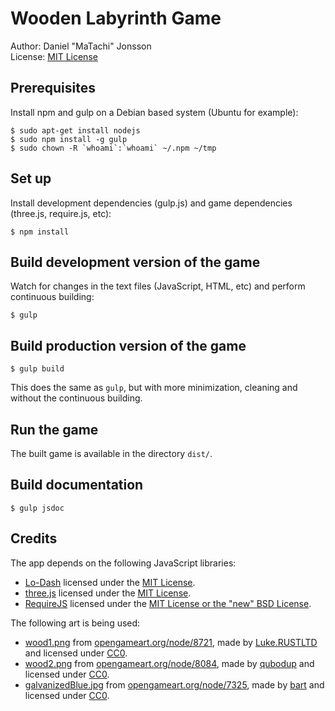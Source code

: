 # Wooden Labyrinth Game

Author: Daniel "MaTachi" Jonsson  
License: [MIT License](LICENSE.md)

## Prerequisites

Install npm and gulp on a Debian based system (Ubuntu for example):

    $ sudo apt-get install nodejs
    $ sudo npm install -g gulp
    $ sudo chown -R `whoami`:`whoami` ~/.npm ~/tmp

## Set up

Install development dependencies (gulp.js) and game dependencies (three.js,
require.js, etc):

    $ npm install

## Build development version of the game

Watch for changes in the text files (JavaScript, HTML, etc) and perform
continuous building:

    $ gulp

## Build production version of the game

    $ gulp build

This does the same as `gulp`, but with more minimization, cleaning and without
the continuous building.

## Run the game

The built game is available in the directory `dist/`.

## Build documentation

    $ gulp jsdoc

## Credits

The app depends on the following JavaScript libraries:

* [Lo-Dash](http://lodash.com/) licensed under the [MIT
  License](https://github.com/lodash/lodash/blob/master/LICENSE.txt).
* [three.js](http://threejs.org/) licensed under the [MIT
  License](https://github.com/mrdoob/three.js/blob/master/LICENSE).
* [RequireJS](http://requirejs.org/) licensed under the [MIT License or the
  "new" BSD License](https://github.com/jrburke/requirejs/blob/master/LICENSE).

The following art is being used:

* [wood1.png](src/img/wood1.png) from
  [opengameart.org/node/8721](http://opengameart.org/node/8721), made by
  [Luke.RUSTLTD](http://opengameart.org/users/lukerustltd) and licensed under
  [CC0](http://creativecommons.org/publicdomain/zero/1.0/).
* [wood2.png](src/img/wood2.png) from
  [opengameart.org/node/8084](http://opengameart.org/node/8084), made by
  [qubodup](http://opengameart.org/users/qubodup) and licensed under
  [CC0](http://creativecommons.org/publicdomain/zero/1.0/).
* [galvanizedBlue.jpg](src/img/galvanizedBlue.jpg) from
  [opengameart.org/node/7325](http://opengameart.org/node/7325), made by
  [bart](http://opengameart.org/users/bart) and licensed under
  [CC0](http://creativecommons.org/publicdomain/zero/1.0/).
